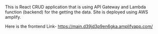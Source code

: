 This is React CRUD application that is using API Gateway and Lambda function (backend) for the getting the data. Site is deployed using AWS amplify.

Here is the frontend Link-
https://main.d39jd3p9en6gka.amplifyapp.com/
